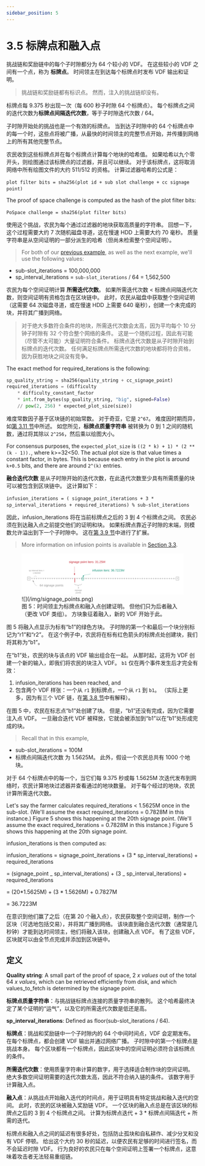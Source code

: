 ```yaml
---
sidebar_position: 5
---
```


# 3.5 标牌点和融入点

挑战链和奖励链中的每个子时隙都分为 64 个较小的 VDF。 在这些较小的 VDF 之间有一个点，称为 **标牌点**。 时间领主在到达每个标牌点时发布 VDF 输出和证明。

> 挑战链和奖励链都有标识点。 然而，注入的挑战链却没有。

标牌点每 9.375 秒出现一次（每 600 秒子时隙 64 个标牌点）。 每个标牌点之间的迭代次数为**标牌点间隔迭代次数**，等于子时隙迭代次数 / 64。

子时隙开始处的挑战也是一个有效的标牌点。 当到达子时隙中的 64 个标牌点中的每一个时，这些点将被广播，从最快的时间领主的完整节点开始，并传播到网络上的所有其他完整节点。

农民收到这些标牌点并在每个标牌点计算每个地块的哈希值。 如果哈希以九个零开头，则绘图通过该标牌点的过滤器，并且可以继续。 对于该标牌点，这将取消网络中所有绘图文件的大约 511/512 的资格。 计算过滤器哈希的公式是：

`plot filter bits = sha256(plot id + sub slot challenge + cc signage point)`

The proof of space challenge is computed as the hash of the plot filter bits:

`PoSpace challenge = sha256(plot filter bits)`

使用这个挑战，农民为每个通过过滤器的地块获取高质量的字符串。 回想一下，这个过程需要大约 7 次随机磁盘寻道，这在慢速 HDD 上需要大约 70 毫秒。 质量字符串是从空间证明的一部分派生的哈希（但尚未检索整个空间证明）。

> For both of our [previous example](/docs/03consensus/challenges "Section 3.4: Challenges"), as well as the next example, we'll use the following values:

- sub-slot_iterations = 100,000,000
- sp_interval_iterations = `sub-slot_iterations` / 64 = 1,562,500

农民为每个空间证明计算 **所需迭代次数**。 如果所需迭代次数 < 标牌点间隔迭代次数，则空间证明有资格包含在区块链中。 此时，农民从磁盘中获取整个空间证明（这需要 64 次磁盘寻道，或在慢速 HDD 上需要 640 毫秒），创建一个未完成的块，并将其广播到网络。

> 对于绝大多数符合条件的地块，所需迭代次数会太高，因为平均每个 10 分钟子时隙有 32 个符合整个网络的条件。 这是一个随机过程，因此有可能（尽管不太可能）大量证明符合条件。 标牌点迭代次数是从子时隙开始到标牌点的迭代次数。 任何满足标牌点所需迭代次数的地块都将符合资格，因为获胜地块之间没有竞争。

The exact method for required_iterations is the following:

```python
sp_quality_string = sha256(quality_string + cc_signage_point)
required_iterations = (difficulty
    * difficulty_constant_factor
    * int.from_bytes(sp_quality_string, "big", signed=False)
    // pow(2, 256) * expected_plot_size(size))
```

难度常数因子基于区块链的初始常数。 对于奇亚，它是 `2^67`。 难度因时期而异，如[第 3.11 节](/docs/03consensus/epochs "Section 3.11: Epochs and Difficulty Adjustment")中所述。 如您所见，**标牌点质量字符串** 被转换为 0 到 1 之间的随机数，通过将其除以 `2^256`，然后乘以绘图大小。

For consensus purposes, the `expected_plot_size` is `((2 * k) + 1) * (2 ** (k - 1)).`, where k>=32<50. The actual plot size is that value times a constant factor, in bytes. This is because each entry in the plot is around `k+0.5` bits, and there are around `2^(k)` entries.

**融合迭代次数** 是从子时隙开始的迭代次数，在此迭代次数至少具有所需质量的块可以被包含到区块链中。 这计算如下：

`infusion_iterations = ( signage_point_iterations + 3 * sp_interval_iterations + required_iterations) % sub-slot_iterations`

因此，infusion_iterations 将在当前标牌点之后的 3 到 4 个标牌点之间。 农民必须在到达融入点之前提交他们的证明和块。 如果标牌点靠近子时隙的末端，则模数允许溢出到下一个子时隙中。 这在[第 3.9 节](/docs/03consensus/overflow_blocks "Section 3.9: Overflow Blocks and Weight")中进行了扩展。

> More information on infusion points is available in [Section 3.3](/docs/03consensus/vdfs#infusion "Section 3.3: VDFs").

<figure>
<img src="/img/signage_points.png" alt="drawing"/>
![](/img/signage_points.png)

<figcaption>
图 5：时间领主为标牌点和融入点创建证明。 但他们只为后者融入（更改 VDF 类组）。 方块象征着融入，新的 VDF 开始于此。
</figcaption>
</figure>

图 5 将融入点显示为标有“b1”的绿色方块。 子时隙的第一个和最后一个块分别标记为“r1”和“r2”。 在这个例子中，农民将在标有红色箭头的标牌点处创建块，我们将其称为“b1”。

在“b1”处，农民的块与该点的 VDF 输出组合在一起。 从那时起，这将为 VDF 创建一个新的输入，即我们将农民的块注入 VDF。 `b1` 仅在两个事件发生后才完全有效：

1. infusion_iterations has been reached, and
2. 包含两个 VDF 样张：一个从 `r1` 到标牌点，一个从 `r1` 到 `b1`。 （实际上更多，因为有三个 VDF 链，在[第 3.8 节](/docs/03consensus/three_vdf_chains "Section 3.8: Three VDF Chains")中有解释）。

在图 5 中，农民在标志点“b1”处创建了块。 但是，“b1”还没有完成，因为它需要注入点 VDF。 一旦融合迭代 VDF 被释放，它就会被添加到“b1”以在“b1”处形成完成的块。

> Recall that in this example,

- sub-slot_iterations = 100M
- 标牌点间隔迭代次数 为 1.5625M。 此外，假设一个农民总共有 1000 个地块。

对于 64 个标牌点中的每一个，当它们每 9.375 秒或每 1.5625M 次迭代发布到网络时，农民计算地块过滤器并查看通过的地块数量。 对于每个经过的地块，农民计算所需迭代次数。

Let's say the farmer calculates required_iterations < 1.5625M once in the sub-slot. (We'll assume the exact required_iterations = 0.7828M in this instance.) Figure 5 shows this happening at the 20th signage point. (We'll assume the exact required_iterations = 0.7828M in this instance.) Figure 5 shows this happening at the 20th signage point.

infusion_iterations is then computed as:

infusion_iterations = signage_point_iterations + (3 \* sp_interval_iterations) + required_iterations

= (signage_point _ sp_interval_iterations) + (3 _ sp_interval_iterations) + required_iterations

= (20*1.5625M) + (3 * 1.5626M) + 0.7827M

= 36.7223M

在意识到他们赢了之后（在第 20 个融入点），农民获取整个空间证明，制作一个区块（可选地包括交易），并将其广播到网络。 该块直到融合迭代次数（通常是几秒钟）才能到达时间领主，他们将融入该块，创建融入点 VDF。 有了这些 VDF，区块就可以由全节点完成并添加到区块链中。

## 定义

**Quality string**: A small part of the proof of space, 2 _x values_ out of the total 64 _x values_, which can be retrieved efficiently from disk, and which values_to_fetch is determined by the signage point.

**标牌点质量字符串**：与挑战链标牌点连接的质量字符串的散列。 这个哈希最终决定了某个证明的“运气”，以及它的所需迭代次数是低还是高。

**sp_interval_iterations**: Defined as floor(sub-slot_iterations / 64).

**标牌点**：挑战和奖励链中一个子时隙内的 64 个中间时间点，VDF 会定期发布。 在每个标牌点，都会创建 VDF 输出并通过网络广播。 子时隙中的第一个标牌点是挑战本身。 每个区块都有一个标牌点，因此区块中的空间证明必须符合该标牌点的条件。

**所需迭代次数**：使用质量字符串计算的数字，用于选择适合制作块的空间证明。 绝大多数空间证明需要的迭代次数太高，因此不符合纳入链的条件。 该数字用于计算融入点。

**融入点**：从挑战点开始融入迭代的时间点，用于证明具有特定挑战和融入迭代的空间。 此时，农民的区块被融入奖励链 VDF。 一个区块的融入点总是在该区块的标牌点之后的 3 到 4 个标牌点之间。 计算为标牌点迭代 + 3 \* 标牌点间隔迭代 + 所需的迭代。

标牌点和融入点之间的延迟有很多好处，包括防止孤块和自私耕作、减少分叉和没有 VDF 停顿。 给出这个大约 30 秒的延迟，以便农民有足够的时间进行签名，而不会延迟时隙 VDF。 行为良好的农民只在每个空间证明上签署一个标牌点，这意味着攻击者无法轻易重组链。
